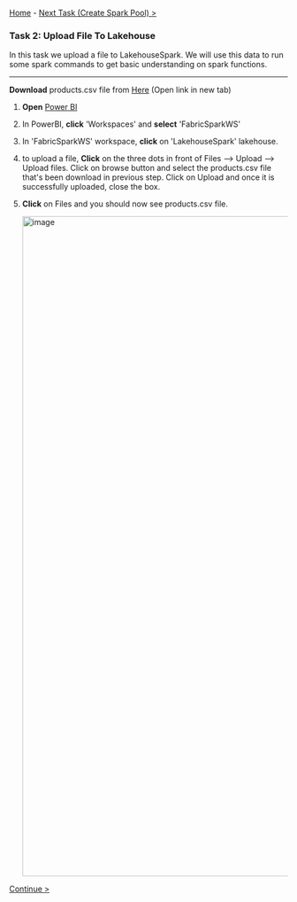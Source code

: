 [Home](README.md) -  [Next Task (Create Spark Pool) >](Task3-Create-Spark-Pool.md)

### Task 2: Upload File To Lakehouse

In this task we upload a file to LakehouseSpark. We will use this data to run some spark commands to get basic understanding on spark functions.

-----------------------------------------------------------------------------------------


**Download** products.csv file from [Here](Dataset) (Open link in new tab)


1. **Open** [Power BI](https://app.powerbi.com/)

2. In PowerBI, **click** 'Workspaces' and **select** 'FabricSparkWS'

3. In 'FabricSparkWS' workspace, **click** on 'LakehouseSpark' lakehouse.

4. to upload a file,  **Click** on the three dots in front of Files --> Upload --> Upload files. Click on browse button and select the products.csv file that's been download in previous step. Click on Upload and once it is successfully uploaded, close the box.
   
6. **Click** on Files and you should now see products.csv file.

	<img width="1192" alt="image" src="https://github.com/swmannepalli/Fabric-Spark-Fundamentals/assets/84516667/bfb011f8-d145-4c9d-82a8-baa115e8c18c">



 [Continue >](Task3-Create-Spark-Pool.md)


